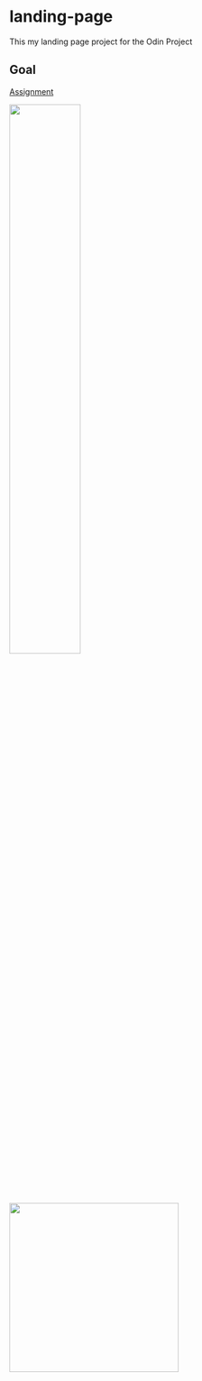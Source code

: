 # landing-page
This my landing page project for the Odin Project

## Goal
[Assignment](https://www.theodinproject.com/lessons/foundations-landing-page#assignment)

<img src="https://cdn.statically.io/gh/TheOdinProject/curriculum/81a5d553f4073e593d23a6ab00d50eef8620796d/foundations/html_css/project/imgs/01.png" width="50%" height="50%">
<img src="https://cdn.statically.io/gh/TheOdinProject/curriculum/81a5d553f4073e593d23a6ab00d50eef8620796d/foundations/html_css/project/imgs/02.png" height=300>
